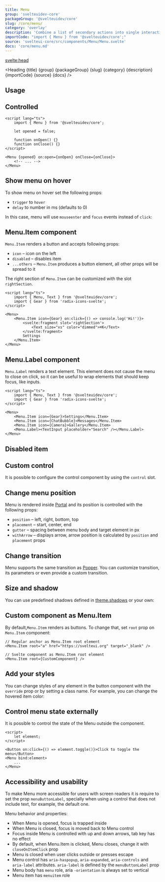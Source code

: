 ```yaml
---
title: Menu
group: 'svelteuidev-core'
packageGroup: '@svelteuidev/core'
slug: /core/menu/
category: 'overlay'
description: 'Combine a list of secondary actions into single interactive area'
importCode: "import { Menu } from '@svelteuidev/core';"
source: 'svelteui-core/src/components/Menu/Menu.svelte'
docs: 'core/menu.md'
---
```


<script>
	import { Demo, MenuDemos } from '@svelteuidev/demos';
	import { Heading } from "$lib/components";
    import { base } from '$app/paths';
</script>

<svelte:head>
  <title>{title} - SvelteUI</title>
</svelte:head>

<Heading {title} {group} {packageGroup} {slug} {category} {description} {importCode} {source} {docs} />

## Usage

<Demo demo={MenuDemos.usage} />

## Controlled

```svelte
<script lang="ts">
	import { Menu } from '@svelteuidev/core';

    let opened = false;

    function onOpen() {}
    function onClose() {}
</script>

<Menu {opened} on:open={onOpen} onClose={onClose}>
    <!-- ... -->
</Menu>
```

## Show menu on hover

To show menu on hover set the following props:
- `trigger` to `hover`
- `delay` to number in ms (defaults to 0)

In this case, menu will use `mouseenter` and `focus` events instead of `click`:

<Demo demo={MenuDemos.hover} />

## Menu.Item component

`Menu.Item` renders a button and accepts following props:

- `icon` – icon on the left
- `disabled` – disables item
- `...others` – `Menu.Item` produces a button element, all other props will be spread to it

The right section of `Menu.Item` can be customized with the slot `rightSection`.

```svelte
<script lang="ts">
	import { Menu, Text } from '@svelteuidev/core';
    import { Gear } from 'radix-icons-svelte';
</script>

<Menu>
    <Menu.Item icon={Gear} on:click={() => console.log('Hi!')}>
        <svelte:fragment slot='rightSection'>
            <Text size="xs" color="dimmed">⌘K</Text>
        </svelte:fragment>
        Settings
    </Menu.Item>
</Menu>
```

## Menu.Label component

`Menu.Label` renders a text element. This element does not cause the menu to close on click, so it can be useful to wrap elements that should keep focus, like inputs.

```svelte
<script lang="ts">
	import { Menu, Text } from '@svelteuidev/core';
    import { Gear } from 'radix-icons-svelte';
</script>

<Menu>
    <Menu.Item icon={Gear}>Settings</Menu.Item>
    <Menu.Item icon={ChatBubble}>Messages</Menu.Item>
    <Menu.Item icon={Camera}>Gallery</Menu.Item>
    <Menu.Label><TextInput placeholder="Search" /></Menu.Label>
</Menu>
```

## Disabled item

<Demo demo={MenuDemos.disabled} />

## Custom control

It is possible to configure the control component by using the `control` slot.

<Demo demo={MenuDemos.control} />

## Change menu position

Menu is rendered inside [Portal]({base}/core/portal) and its position is controlled with the following props:

- `position` – left, right, bottom, top
- `placement` – start, center, end
- `gutter` – spacing between menu body and target element in px
- `withArrow` – displays arrow, arrow position is calculated by `position` and `placement` props

<Demo demo={MenuDemos.position} />

## Change transition

Menu supports the same transition as [Popper]({base}/core/popper). You can customize transition, its parameters or even provide a custom transition.

<Demo demo={MenuDemos.transition} />

## Size and shadow

You can use predefined shadows defined in [theme.shadows]({base}/theming/default-theme#shadows) or your own:

<Demo demo={MenuDemos.size} />

## Custom component as Menu.Item

By default,`Menu.Item` renders as buttons. To change that, set `root` prop on `Menu.Item` component:

```svelte
// Regular anchor as Menu.Item root element
<Menu.Item root="a" href="https://svelteui.org" target="_blank" />

// Svelte component as Menu.Item root element
<Menu.Item root={CustomComponent} />
```

<Demo demo={MenuDemos.custom} />

## Add your styles

You can change styles of any element in the button component with the `override` prop or by setting a class name. For example, you can change the hovered item color:

<Demo demo={MenuDemos.styles} />

## Control menu state externally

It is possible to control the state of the Menu outside the component.

```svelte
<script>
    let element;
</script>

<Button on:click={() => element.toggle()}>Click to toggle the menu</Button>
<Menu bind:element>
    ...
</Menu>
```

## Accessibility and usability

To make Menu more accessible for users with screen readers it is require to set the prop `menuButtonLabel`, specially when using a control that does not include text, for example, the default one.

Menu behavior and properties:

- When Menu is opened, focus is trapped inside
- When Menu is closed, focus is moved back to Menu control
- Focus inside Menu is controlled with up and down arrows, tab key has no effect
- By default, when Menu.Item is clicked, Menu closes, change it with `closeOnItemClick` prop
- Menu is closed when user clicks outside or presses escape
- Menu control has `aria-haspopup`, `aria-expanded`, `aria-controls` and `aria-label` attributes. `aria-label` is defined by the `menuButtonLabel` prop
- Menu body has `menu` role, aria `-orientation` is always set to vertical
- Menu item has `menuitem` role
